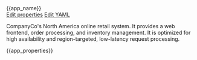 <div id="-view-top">
  <div id="-view-legend">{{app_name}}</div>
  <nav>
    <a href="" class="small-button">Edit properties</a>
    <a href="" class="small-button">Edit YAML</a>
  </nav>
</div>

CompanyCo's North America online retail system.  It provides a web
frontend, order processing, and inventory management.  It is optimized
for high availability and region-targeted, low-latency request
processing.

{{app_properties}}
